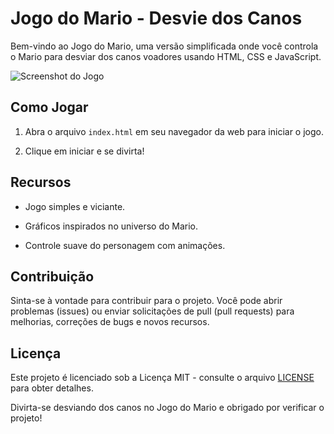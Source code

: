 # Jogo do Mario - Desvie dos Canos

Bem-vindo ao Jogo do Mario, uma versão simplificada onde você controla o Mario para desviar dos canos voadores usando HTML, CSS e JavaScript.

![Screenshot do Jogo](screenshot.png)

## Como Jogar

1. Abra o arquivo `index.html` em seu navegador da web para iniciar o jogo.

2. Clique em iniciar e se divirta!

## Recursos

- Jogo simples e viciante.

- Gráficos inspirados no universo do Mario.

- Controle suave do personagem com animações.

## Contribuição

Sinta-se à vontade para contribuir para o projeto. Você pode abrir problemas (issues) ou enviar solicitações de pull (pull requests) para melhorias, correções de bugs e novos recursos.

## Licença

Este projeto é licenciado sob a Licença MIT - consulte o arquivo [LICENSE](LICENSE) para obter detalhes.

Divirta-se desviando dos canos no Jogo do Mario e obrigado por verificar o projeto!

